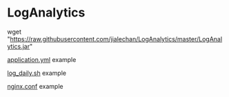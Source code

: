 # LogAnalytics

wget "https://raw.githubusercontent.com/jialechan/LogAnalytics/master/LogAnalytics.jar"   

[application.yml](https://gist.github.com/jialechan/7b545757ea70358d5e77770a5893ce3a) example   

[log_daily.sh](https://gist.github.com/ae96910add7a9a13c9e0d314071ba5a7) example   

[nginx.conf](https://gist.github.com/9d4b42d55a0321683d2c651d5dda0c37) example   






